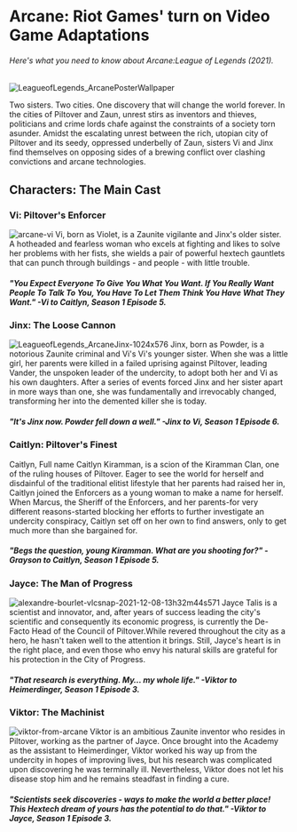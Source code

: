 # Arcane: Riot Games' turn on Video Game Adaptations
###### *Here's what you need to know about Arcane:League of Legends (2021).*

![LeagueofLegends_ArcanePosterWallpaper](https://github.com/AmbitiousChestie/app-dev/assets/152849349/6af3a8f4-23e0-4f57-a83f-f10195fa5c48)


Two sisters. Two cities. One discovery that will change the world forever. In the cities of Piltover and Zaun, unrest stirs as inventors and thieves, politicians and crime lords chafe against the constraints of a society torn asunder. Amidst the escalating unrest between the rich, utopian city of Piltover and its seedy, oppressed underbelly of Zaun, sisters Vi and Jinx find themselves on opposing sides of a brewing conflict over clashing convictions and arcane technologies.




## Characters: The Main Cast
### Vi: Piltover's Enforcer
![arcane-vi](https://github.com/AmbitiousChestie/app-dev/assets/152849349/b910342d-da36-48ff-810e-ea4164f5af2c)
Vi, born as Violet, is a Zaunite vigilante and Jinx's older sister. A hotheaded and fearless woman who excels at fighting and likes to solve her problems with her fists, she wields a pair of powerful hextech gauntlets that can punch through buildings - and people - with little trouble.

##### "You Expect Everyone To Give You What You Want. If You Really Want People To Talk To You, You Have To Let Them Think You Have What They Want." -Vi to Caitlyn, Season 1 Episode 5.




### Jinx: The Loose Cannon
![LeagueofLegends_ArcaneJinx-1024x576](https://github.com/AmbitiousChestie/app-dev/assets/152849349/5651f872-eb74-4e81-ad2b-9cdecb41b6cf)
Jinx, born as Powder, is a notorious Zaunite criminal and Vi's Vi's younger sister. When she was a little girl, her parents were killed in a failed uprising against Piltover, leading Vander, the unspoken leader of the undercity, to adopt both her and Vi as his own daughters. After a series of events forced Jinx and her sister apart in more ways than one, she was fundamentally and irrevocably changed, transforming her into the demented killer she is today.

##### "It's Jinx now. Powder fell down a well." -Jinx to Vi, Season 1 Episode 6.




### Caitlyn: Piltover's Finest
Caitlyn, Full name Caitlyn Kiramman, is a scion of the Kiramman Clan, one of the ruling houses of Piltover. Eager to see the world for herself and disdainful of the traditional elitist lifestyle that her parents had raised her in, Caitlyn joined the Enforcers as a young woman to make a name for herself. When Marcus, the Sheriff of the Enforcers, and her parents-for very different reasons-started blocking her efforts to further investigate an undercity conspiracy, Caitlyn set off on her own to find answers, only to get much more than she bargained for.

##### "Begs the question, young Kiramman. What are you shooting for?" -Grayson to Caitlyn, Season 1 Episode 5.




### Jayce: The Man of Progress
![alexandre-bourlet-vlcsnap-2021-12-08-13h32m44s571](https://github.com/AmbitiousChestie/app-dev/assets/152849349/bdd31617-2da6-45ab-bb6c-6c1aa6729794)
Jayce Talis is a scientist and innovator, and, after years of success leading the city's scientific and consequently its economic progress, is currently the De-Facto Head of the Council of Piltover.While revered throughout the city as a hero, he hasn't taken well to the attention it brings. Still, Jayce's heart is in the right place, and even those who envy his natural skills are grateful for his protection in the City of Progress.

##### "That research is everything. My… my whole life." -Viktor to Heimerdinger, Season 1 Episode 3.




### Viktor: The Machinist
![viktor-from-arcane](https://github.com/AmbitiousChestie/app-dev/assets/152849349/777ee07c-d88c-4b97-9c9a-ad628eb98787)
Viktor is an ambitious Zaunite inventor who resides in Piltover, working as the partner of Jayce. Once brought into the Academy as the assistant to Heimerdinger, Viktor worked his way up from the undercity in hopes of improving lives, but his research was complicated upon discovering he was terminally ill. Nevertheless, Viktor does not let his disease stop him and he remains steadfast in finding a cure.

##### "Scientists seek discoveries - ways to make the world a better place! This Hextech dream of yours has the potential to do that." -Viktor to Jayce, Season 1 Episode 3.



